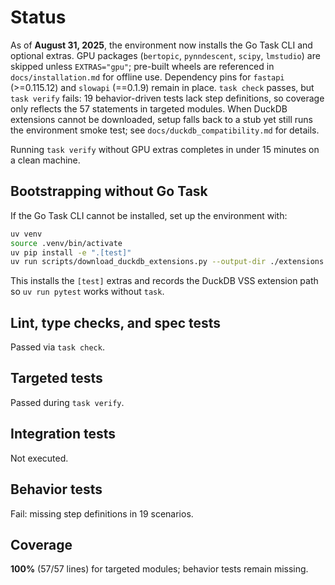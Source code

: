 # Status

As of **August 31, 2025**, the environment now installs the Go Task CLI and
optional extras. GPU packages (`bertopic`, `pynndescent`, `scipy`, `lmstudio`)
are skipped unless `EXTRAS="gpu"`; pre-built wheels are referenced in
`docs/installation.md` for offline use. Dependency pins for `fastapi`
(>=0.115.12) and `slowapi` (==0.1.9) remain in place. `task check` passes, but
`task verify` fails: 19 behavior-driven tests lack step definitions, so
coverage only reflects the 57 statements in targeted modules. When DuckDB
extensions cannot be downloaded, setup falls back to a stub yet still runs the
environment smoke test; see `docs/duckdb_compatibility.md` for details.

Running `task verify` without GPU extras completes in under 15 minutes on a
clean machine.

## Bootstrapping without Go Task

If the Go Task CLI cannot be installed, set up the environment with:

```bash
uv venv
source .venv/bin/activate
uv pip install -e ".[test]"
uv run scripts/download_duckdb_extensions.py --output-dir ./extensions
```

This installs the `[test]` extras and records the DuckDB VSS extension path so
`uv run pytest` works without `task`.

## Lint, type checks, and spec tests
Passed via `task check`.

## Targeted tests
Passed during `task verify`.

## Integration tests
Not executed.

## Behavior tests
Fail: missing step definitions in 19 scenarios.

## Coverage
**100%** (57/57 lines) for targeted modules; behavior tests remain missing.
